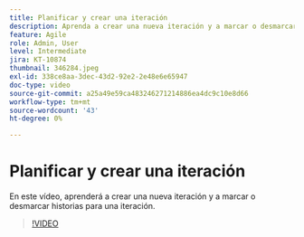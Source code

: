```yaml
---
title: Planificar y crear una iteración
description: Aprenda a crear una nueva iteración y a marcar o desmarcar historias para una iteración.
feature: Agile
role: Admin, User
level: Intermediate
jira: KT-10874
thumbnail: 346284.jpeg
exl-id: 338ce8aa-3dec-43d2-92e2-2e48e6e65947
doc-type: video
source-git-commit: a25a49e59ca483246271214886ea4dc9c10e8d66
workflow-type: tm+mt
source-wordcount: '43'
ht-degree: 0%

---
```


# Planificar y crear una iteración

En este vídeo, aprenderá a crear una nueva iteración y a marcar o desmarcar historias para una iteración.

>[!VIDEO](https://video.tv.adobe.com/v/346284/?quality=12&learn=on)
